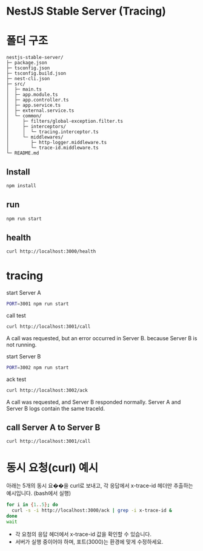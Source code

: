# NestJS Stable Server (Tracing)

# 폴더 구조

```
nestjs-stable-server/
├─ package.json
├─ tsconfig.json
├─ tsconfig.build.json
├─ nest-cli.json
├─ src/
│  ├─ main.ts
│  ├─ app.module.ts
│  ├─ app.controller.ts
│  ├─ app.service.ts
│  ├─ external.service.ts
│  └─ common/
│     ├─ filters/global-exception.filter.ts
│     ├─ interceptors/
│     │  └─ tracing.interceptor.ts
│     └─ middlewares/
│        ├─ http-logger.middleware.ts
│        └─ trace-id.middleware.ts
└─ README.md
```

## Install

```bash
npm install
``` 

## run

```bash
npm run start
```

## health

```bash
curl http://localhost:3000/health
```

# tracing

start Server A

```bash
PORT=3001 npm run start
 ```

call test

```bash
curl http://localhost:3001/call
```

A call was requested, but an error occurred in Server B.
because Server B is not running.

start Server B

```bash
PORT=3002 npm run start
```

ack test

```bash
curl http://localhost:3002/ack
```

A call was requested, and Server B responded normally.
Server A and Server B logs contain the same traceId.

## call Server A to Server B

```bash
curl http://localhost:3001/call
```

# 동시 요청(curl) 예시

아래는 5개의 동시 요��을 curl로 보내고, 각 응답에서 x-trace-id 헤더만 추출하는 예시입니다. (bash에서 실행)

```bash
for i in {1..5}; do
  curl -s -i http://localhost:3000/ack | grep -i x-trace-id &
done
wait
```

- 각 요청의 응답 헤더에서 x-trace-id 값을 확인할 수 있습니다.
- 서버가 실행 중이어야 하며, 포트(3000)는 환경에 맞게 수정하세요.
